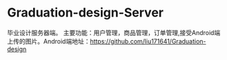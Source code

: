 # Graduation-design-Server
毕业设计服务器端。
主要功能：用户管理，商品管理，订单管理,接受Android端上传的图片。Android端地址：https://github.com/liu171641/Graduation-design
